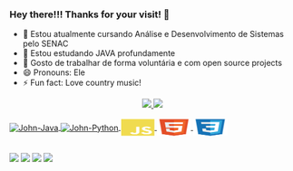 ### Hey there!!! Thanks for your visit! 👋


- 🔭 Estou atualmente cursando Análise e Desenvolvimento de Sistemas pelo SENAC
- 🌱 Estou estudando JAVA profundamente
- 👯 Gosto de trabalhar de forma voluntária e com open source projects
- 😄 Pronouns: Ele
- ⚡ Fun fact: Love country music!

<div align="center">
  <a href="https://github.com/jonathanlbt1">
  <img height="180em" src="https://github-readme-stats.vercel.app/api?username=jonathanlbt1&show_icons=true&theme=dark&include_all_commits=true&count_private=true"/>
  <img height="180em" src="https://github-readme-stats.vercel.app/api/top-langs/?username=jonathanlbt1&layout=compact&langs_count=7&theme=dark"/>
</div>
<div style="display: inline_block"><br>
  <img align="center" alt="John-Java" height="50" width="60" src="https://cdn.jsdelivr.net/gh/devicons/devicon/icons/java/java-original-wordmark.svg">
  <img align="center" alt="John-Python" height="50" width="60" src="https://cdn.jsdelivr.net/gh/devicons/devicon/icons/python/python-original-wordmark.svg">
  <img align="center" alt="Rafa-Js" height="30" width="60" src="https://raw.githubusercontent.com/devicons/devicon/master/icons/javascript/javascript-plain.svg">
  <img align="center" alt="Rafa-HTML" height="30" width="60" src="https://raw.githubusercontent.com/devicons/devicon/master/icons/html5/html5-original.svg">
  <img align="center" alt="Rafa-CSS" height="30" width="60" src="https://raw.githubusercontent.com/devicons/devicon/master/icons/css3/css3-original.svg">



  
  ##
 
<div> 
  <a href="https://instagram.com/jonathanlbt" target="_blank"><img src="https://img.shields.io/badge/-Instagram-%23E4405F?style=for-the-badge&logo=instagram&logoColor=white" target="_blank"></a>
 <a href="https://discord.com/channels/@me/940232618086113300" target="_blank"><img src="https://img.shields.io/badge/Discord-7289DA?style=for-the-badge&logo=discord&logoColor=white" target="_blank"></a> 
  <a href = "mailto:jonathanlbt@gmail.com"><img src="https://img.shields.io/badge/-Gmail-%23333?style=for-the-badge&logo=gmail&logoColor=white" target="_blank"></a>
  <a href="https://www.linkedin.com/in/jonathanlobato/" target="_blank"><img src="https://img.shields.io/badge/-LinkedIn-%230077B5?style=for-the-badge&logo=linkedin&logoColor=white" target="_blank"></a> 
 
 
 
</div>
